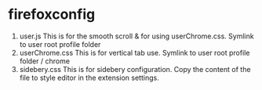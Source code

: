 # firefoxconfig
1. user.js
  This is for the smooth scroll & for using userChrome.css.
  Symlink to user root profile folder
2. userChrome.css
  This is for vertical tab use.
  Symlink to user root profile folder / chrome
4. sidebery.css
  This is for sidebery configuration.
  Copy the content of the file to style editor in the extension settings.
